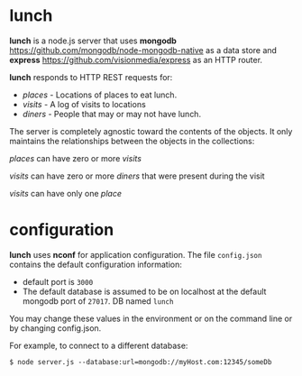 lunch
=====

**lunch** is a node.js server that uses **mongodb** <https://github.com/mongodb/node-mongodb-native> as a data store and **express** <https://github.com/visionmedia/express> as an HTTP router.

**lunch** responds to HTTP REST requests for:

- _places_ - Locations of places to eat lunch.
- _visits_ - A log of visits to locations
- _diners_ - People that may or may not have lunch.

The server is completely agnostic toward the contents of the objects.  It only maintains the relationships between the objects in the collections:

_places_ can have zero or more _visits_

_visits_ can have zero or more _diners_ that were present during the visit

_visits_ can have only one _place_

configuration
=============

**lunch** uses **nconf** for application configuration.  The file `config.json` contains the default configuration information:

- default port is `3000`
- The default database is assumed to be on localhost at the default mongodb port of `27017`.  DB named `lunch`

You may change these values in the environment or on the command line or by changing config.json.

For example, to connect to a different database:

`$ node server.js --database:url=mongodb://myHost.com:12345/someDb`
